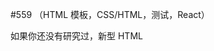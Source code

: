 

#559 （HTML 模板，CSS/HTML，测试，React）



如果你还没有研究过，新型 HTML **<template>** 元素是一种启用 HTML 模板化的方式。也就是说，通过 JavaScript 生成重复的常见 HTML 部分。

出现在**<template></template>**标签内的内容或子节点在HTML页面上不显示，因此需要使用JavaScript来使此功能有效。

类似于其他HTML元素API，`<template>`元素由**HTMLTemplateElement**对象或API表示。该API具有一个属性：**content**。当您访问**template.content**（假设"template"是对HTML模板对象的引用）时，这等于所引用的**<template>**内所有子节点的**DocumentFragment**。

访问模板时，您可以使用 `cloneNode` 进行克隆，并将其插入到需要的位置。例如，假设我有以下的 HTML：

```
<table class\="table"\>  
  <thead\>  
    <tr\>  
      <th\>Name</th\>  
      <th\>Description</th\>  
    </tr\>  
  </thead\>  
  <tbody\>  
  </tbody\>  
</table\>  

<template\>  
  <tr\>  
    <td class\="cell"\>&nbsp;</td\>  
    <td\>&nbsp;</td\>  
  </tr\>  
</template\>
```

注意表格标记以及**<template>**元素内的单元格行和两个单元格。通常情况下，我会将表格单元格留空，但为了显示目的，我在每个单元格中添加了一个非间断空格，所以这些单元格在技术上是“可见”的。在一个真实的应用程序中，我会有一些进一步的代码来生成数据。

有了这个设置，然后我可以使用以下JavaScript来生成一个单独的表格行，将其添加到<tbody>元素中：

```
let tbody \= document.querySelector('tbody'),  
    template \= document.querySelector('template');  

tbody.append(template.content.cloneNode(true));
```

这段代码相当基础，因此并不太实用。但这应该能让你了解该功能的工作原理。你可以在 [这个交互演示](https://codepen.io/impressivewebs/pen/KKYZEOZ?editors=1000) 中尝试这段代码。有一个按钮可以动态地插入“row”模板，你可以根据需要插入多次，以及一个行重置按钮。

而且最后一点，从技术上讲，您不必在HTML文档中包含您的 **<template>** 元素。您可以使用JavaScript创建 **<template>** 元素，然后根据需要将其插入和插入其子元素。一旦它在DOM中，您可以通过相同的方式访问它。

现在就进入这周的工具！


CSS和HTML工具
------------------



[**magick.css**](https://github.com/wintermute-cell/magick.css)  - 一个以LaTeX、老派TTRPG规则书和其他无类框架为灵感的极简和大部分无样式的CSS框架。

[**Dropflow**](https://github.com/chearon/dropflow/)  - 一个创建的CSS布局引擎，旨在探索基本CSS标准的范围（即：内联，块，浮动，定位，而不是flexbox或grid）。

[**ECSS**](https://ecss.info/)  - 一套用于编写现代 CSS 的规则和原则，包括一个 Stylelint 配置和脚手架工具，以帮助整合所需的规则。

[**Webinar: Android Malware Application Protection**](https://www.vpdae.com/redirect/9dvky5ckpzxybpb5e3kwvhb9q5q)  - 加入Guardsquare于4月9日，了解Android恶意软件最常见的行为和攻击技术、推荐的缓解技术，以及通过加固代码和运行时保护来防止恶意软件攻击的重要性。赞助

[**play-button**](https://github.com/daviddarnes/play-button)  - 一个简单的Web组件，使用一个按钮播放音频或视频，以便用户可以用一个按钮控制音频或视频轨道。


[**MistCSS**](https://typicode.github.io/mistcss/)  - 一款代码生成工具，可以使用只需CSS（即“从CSS到JS”）编写原子化React组件，并且支持Next.js，Remix和Tailwind。

[**TeamColors**](https://teamcolors.jim-nielsen.com/)  - 这是不同的！这是一个包含主要体育联盟队伍的官方和非官方颜色的画廊，目前包括6个联盟，可以按照队名过滤，并且可以选择不同的颜色格式。


[！[团队颜色]（https://mcusercontent.com/ea228d7061e8bbfa8639666ad/images/b19168c5-be73-64c4-ed25-f9e37c9772a4.png）]（https://teamcolors.jim-nielsen.com/）


[**Variable Fonts**](https://v-fonts.com/)  - 一个用于查找和测试可变字体的简单资源，可根据分类标签、字体设计师、字符集、许可证等进行过滤。

[**pagefind-search**](https://github.com/zachleat/pagefind-search/)  - 一个Web组件，为Pagefind添加功能，Pagefind是一个流行的完全静态的搜索库，使用Rust构建，常用于静态网站。

[**cccolor**](https://fffuel.co/cccolor/)  - 一个颜色选择器和颜色调色板生成器，显示针对所选颜色的不同类型的调色板，并且可以轻松转换为不同的颜色格式。


测试和调试工具
---------------------------


[**Webhook.Cool**](https://webhook.cool/)  - 一个允许您接收和检查Webhook请求的服务。使用您的独特Webhook URL将任何Webhook发送到它。

[**Vlite**](https://github.com/Jinjiang/vlite)  - 一个简约、零配置、支持ESM的演示服务器，受Vite启发，支持Vue、React、TypeScript、JSX、TSX等等。

[**Under New Management**](https://github.com/classvsoftware/under-new-management)  - 一款Chrome或Firefox插件，定期检查已安装的插件，以查看Chrome Web Store或Firefox Addons商店上列出的开发者信息是否发生了变化。

[**Anytime Mailbox**](https://www.clkmg.com/wellput-io/83150luhtrwi6/83150-1101/Web%20Tools%20Weekly///)  - 商业创业者们，你们是否需要一个与家庭分开的商业地址？Anytime Mailbox 提供了一个无缝解决方案，为您提供一个私人、专业的地址，还具备邮件转发和扫描等额外的便利功能。赞助

[**PDFcheck**](https://code.jasonmorris.com/pdfcheck/)  - 一个在线工具，允许您上传一个或多个PDF文件，根据Adobe发布的较早的PDF可访问性标准对其进行检查。

[**Web Font Analyzer**](https://tools.paulcalvano.com/wpt-font-analysis/)  - 一个在线工具，使用WebPageTest API来帮助您识别字体子集化的机会，以帮助解决加载字体时的性能瓶颈。

[**OpenAPI DevTools**](https://chromewebstore.google.com/detail/openapi-devtools/jelghndoknklgabjgaeppjhommkkmdii)  - Chrome扩展，可让您即时实时生成任何应用程序或网站的API规范。

[![OpenAPI DevTools](https://mcusercontent.com/ea228d7061e8bbfa8639666ad/images/239eede5-576d-7624-c474-640711180d92.png)](https://chromewebstore.google.com/detail/openapi-devtools/jelghndoknklgabjgaeppjhommkkmdii)


[**CodeRev**](https://coderev.app/)  - 一个轻量级工具，帮助您使用代码审查而不是 LeetCode（为技术面试准备的流行平台）组织和进行技术面试的工具。

[**screenlog.js**](https://github.com/chinchang/screenlog.js)  - 一个非常老的工具，可以将浏览器的开发者控制台直接显示在屏幕上，这样您就可以在不保持控制台开启的情况下进行日志记录。





React 工具
-----------


[**restore-scroll**](https://github.com/epicweb-dev/restore-scroll)  - 一个React组件，可以在页面导航时恢复任何可滚动元素的滚动位置。

[**Shader Gradient**](https://github.com/ruucm/shadergradient)  - 为您的React项目创建和自定义动画3D渐变。 包括在线渐变编辑器，并可下载用于React，Framer或Figma的生成渐变。

[**typed-route-handler**](https://github.com/venables/typed-route-handler)  - 对于Next.js，提供类型安全的路由处理程序，就像Next.js中丢失的API端点层一样。

[**Functional UI Kit**](https://functional-ui-kit.com/)  - 一个适用于React的Figma UI工具包，包含精确的Figma和React组件，拥有最佳实践，统一的属性名称，一致的设计和代码。

[**Vocs**](https://vocs.dev/)  - 一个精简的静态文档生成器，旨在加速您的文档工作流程，采用现代Web技术构建。

[**Anytime Mailbox**](https://www.clkmg.com/wellput-io/83150luhtrwi6/83150-1101/Web%20Tools%20Weekly///)  - 商业创业者，您是否需要一个与家庭分开的商务地址？Anytime Mailbox提供了一个无缝的解决方案，为您提供一个私密、专业的地址，并提供邮件转发和扫描等额外的便利服务。赞助内容

[**MightyMeld**](https://www.mightymeld.com/)  - 一个全能的拖放工具，用于React项目，可以直观地展示组件、JSX和样式，并与您的常规开发设置无缝集成。专业版即将推出，但免费版看起来不错。

[![MightyMeld](https://mcusercontent.com/ea228d7061e8bbfa8639666ad/images/44bcbe39-9527-34ad-3570-d4d3c8db562f.png)](https://www.mightymeld.com/)


[**nlux**](https://nlux.ai/)  - 一个开源的JavaScript和React库，使将强大的大型语言模型（LLMs）如ChatGPT集成到您的Web应用程序或网站变得非常简单。

[**Mantine React Table**](https://www.mantine-react-table.com/)  - 一个功能完整的Mantine实现了TanStack React Table组件，从Material React Table中派生出来。

[**next-route-handler-pipe**](https://github.com/KolbySisk/next-route-handler-pipe)  - 将函数串联在一起，为您的Next.js路由处理程序创建可重用的函数管道。
文章翻译自：[Web Tools Weekly Issue #559 (HTML Template, CSS/HTML, Testing, React)](https://webtoolsweekly.com/archives/issue-559) 

